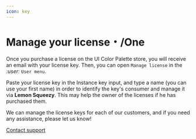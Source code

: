 ```yaml
---
icon: key
---
```


# Manage your license・/One

Once you purchase a license on the UI Color Palette store, you will receive an email with your license key. Then, you can open `Manage license` in the <i class="fa-user">:user:</i> `User menu`.

Paste your license key in the Instance key input, and type a name (you can use your first name) in order to identify the key's consumer and manage it via **Lemon Squeezy**. This may help the owner of the licenses if he has purchased them.

We can manage the license keys for each of our customers, and if you need any assistance, please let us know!

<a href="https://uicp.ylb.lt/contact" class="button primary" data-icon="bell-concierge">Contact support</a>
